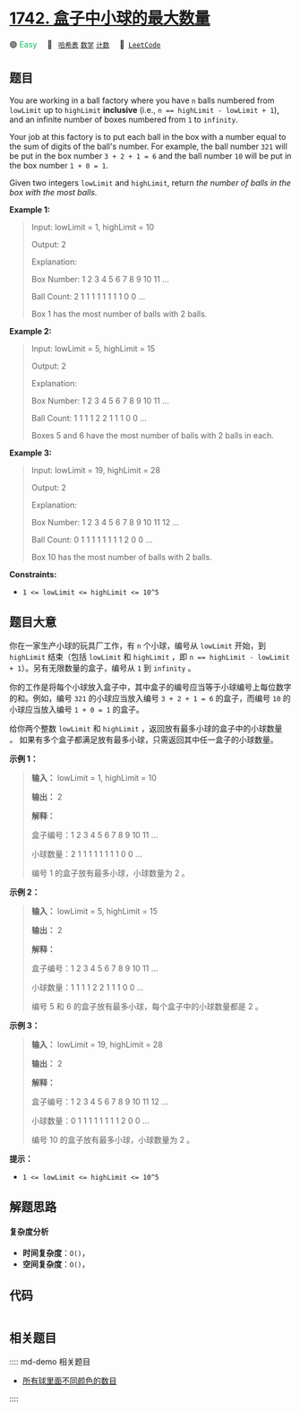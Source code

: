 # [1742. 盒子中小球的最大数量](https://leetcode.com/problems/maximum-number-of-balls-in-a-box)

🟢 <font color=#15bd66>Easy</font>&emsp; 🔖&ensp; [`哈希表`](/leetcode/outline/tag/hash-table.md) [`数学`](/leetcode/outline/tag/math.md) [`计数`](/leetcode/outline/tag/counting.md)&emsp; 🔗&ensp;[`LeetCode`](https://leetcode.com/problems/maximum-number-of-balls-in-a-box)


## 题目

You are working in a ball factory where you have `n` balls numbered from
`lowLimit` up to `highLimit` **inclusive** (i.e., `n == highLimit - lowLimit +
1`), and an infinite number of boxes numbered from `1` to `infinity`.

Your job at this factory is to put each ball in the box with a number equal to
the sum of digits of the ball's number. For example, the ball number `321`
will be put in the box number `3 + 2 + 1 = 6` and the ball number `10` will be
put in the box number `1 + 0 = 1`.

Given two integers `lowLimit` and `highLimit`, return _the number of balls in
the box with the most balls._



**Example 1:**

> Input: lowLimit = 1, highLimit = 10
> 
> Output: 2
> 
> Explanation:
> 
> Box Number:  1 2 3 4 5 6 7 8 9 10 11 ...
> 
> Ball Count:  2 1 1 1 1 1 1 1 1 0  0  ...
> 
> Box 1 has the most number of balls with 2 balls.

**Example 2:**

> Input: lowLimit = 5, highLimit = 15
> 
> Output: 2
> 
> Explanation:
> 
> Box Number:  1 2 3 4 5 6 7 8 9 10 11 ...
> 
> Ball Count:  1 1 1 1 2 2 1 1 1 0  0  ...
> 
> Boxes 5 and 6 have the most number of balls with 2 balls in each.

**Example 3:**

> Input: lowLimit = 19, highLimit = 28
> 
> Output: 2
> 
> Explanation:
> 
> Box Number:  1 2 3 4 5 6 7 8 9 10 11 12 ...
> 
> Ball Count:  0 1 1 1 1 1 1 1 1 2  0  0  ...
> 
> Box 10 has the most number of balls with 2 balls.

**Constraints:**

  * `1 <= lowLimit <= highLimit <= 10^5`


## 题目大意

你在一家生产小球的玩具厂工作，有 `n` 个小球，编号从 `lowLimit` 开始，到 `highLimit` 结束（包括 `lowLimit` 和
`highLimit` ，即 `n == highLimit - lowLimit + 1`）。另有无限数量的盒子，编号从 `1` 到 `infinity`
。

你的工作是将每个小球放入盒子中，其中盒子的编号应当等于小球编号上每位数字的和。例如，编号 `321` 的小球应当放入编号 `3 + 2 + 1 = 6`
的盒子，而编号 `10` 的小球应当放入编号 `1 + 0 = 1` 的盒子。

给你两个整数 `lowLimit` 和 `highLimit` ，返回放有最多小球的盒子中的小球数量 _。_
如果有多个盒子都满足放有最多小球，只需返回其中任一盒子的小球数量。

**示例 1：**

> 
> 
> 
> 
> 
> **输入：** lowLimit = 1, highLimit = 10
> 
> **输出：** 2
> 
> **解释：**
> 
> 盒子编号：1 2 3 4 5 6 7 8 9 10 11 ...
> 
> 小球数量：2 1 1 1 1 1 1 1 1 0  0  ...
> 
> 编号 1 的盒子放有最多小球，小球数量为 2 。

**示例 2：**

> 
> 
> 
> 
> 
> **输入：** lowLimit = 5, highLimit = 15
> 
> **输出：** 2
> 
> **解释：**
> 
> 盒子编号：1 2 3 4 5 6 7 8 9 10 11 ...
> 
> 小球数量：1 1 1 1 2 2 1 1 1 0  0  ...
> 
> 编号 5 和 6 的盒子放有最多小球，每个盒子中的小球数量都是 2 。
> 
> 

**示例 3：**

> 
> 
> 
> 
> 
> **输入：** lowLimit = 19, highLimit = 28
> 
> **输出：** 2
> 
> **解释：**
> 
> 盒子编号：1 2 3 4 5 6 7 8 9 10 11 12 ...
> 
> 小球数量：0 1 1 1 1 1 1 1 1 2  0  0  ...
> 
> 编号 10 的盒子放有最多小球，小球数量为 2 。
> 
> 

**提示：**

  * `1 <= lowLimit <= highLimit <= 10^5`


## 解题思路

#### 复杂度分析

- **时间复杂度**：`O()`，
- **空间复杂度**：`O()`，

## 代码

```javascript

```

## 相关题目

:::: md-demo 相关题目
- [所有球里面不同颜色的数目](https://leetcode.com/problems/find-the-number-of-distinct-colors-among-the-balls)

::::
